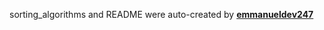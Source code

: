 sorting_algorithms and README were auto-created by [**emmanueldev247**](https://github.com/emmanueldev247/)
